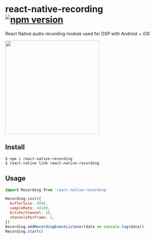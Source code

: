 # react-native-recording [![npm version][version-badge]][npm]
React Native audio recording module used for DSP with Android + iOS

<img src="https://user-images.githubusercontent.com/1709072/34551117-9258a0de-f151-11e7-9795-67dda1cbe6f6.png" width=300 />


## Install
```
$ npm i react-native-recording
$ react-native link react-native-recording
```

## Usage
```javascript
import Recording from 'react-native-recording'

Recording.init({
  bufferSize: 4096,
  sampleRate: 44100,
  bitsPerChannel: 16,
  channelsPerFrame: 1,
})
Recording.addRecordingEventListener(data => console.log(data))
Recording.start()
```

[npm]: https://www.npmjs.com/package/react-native-recording
[version-badge]: https://badge.fury.io/js/react-native-recording.svg
